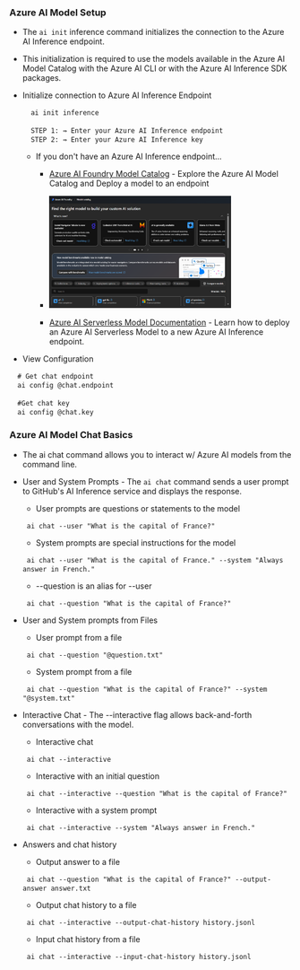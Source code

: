 ### Azure AI Model Setup
  * The ``` ai init ``` inference command initializes the connection to the Azure AI Inference endpoint.
  * This initialization is required to use the models available in the Azure AI Model Catalog with the Azure AI CLI or with the Azure AI Inference SDK packages.

  * Initialize connection to Azure AI Inference Endpoint
    ```
      ai init inference
  
      STEP 1: ⇛ Enter your Azure AI Inference endpoint
      STEP 2: ⇛ Enter your Azure AI Inference key
    ```
  
    * If you don't have an Azure AI Inference endpoint...
      * <a href="https://ai.azure.com/explore/models">Azure AI Foundry Model Catalog</a> - Explore the Azure AI Model Catalog and Deploy a model to an endpoint
      * <img src="https://github.com/mkader/Book-of-AI---Azure/blob/main/img/03.01.azure ai foundry.png" height=200>
  
      * <a href="https://learn.microsoft.com/en-us/azure/ai-studio/how-to/deploy-models-serverless?tabs=azure-ai-studio">Azure AI Serverless Model Documentation</a> - Learn how to deploy an Azure AI Serverless Model to a new Azure AI Inference endpoint.

  * View Configuration
  ```
    # Get chat endpoint
    ai config @chat.endpoint

    #Get chat key
    ai config @chat.key
  ```

### Azure AI Model Chat Basics

 * The ai chat command allows you to interact w/ Azure AI models from the command line.

 * User and System Prompts - The ``` ai chat ``` command sends a user prompt to GitHub's AI Inference service and displays the response.
    * User prompts are questions or statements to the model
     ```
      ai chat --user "What is the capital of France?"
     ```
    * System prompts are special instructions for the model
     ```
      ai chat --user "What is the capital of France." --system "Always answer in French."
     ```
    * --question is an alias for --user
     ```
      ai chat --question "What is the capital of France?"
     ```

 * User and System prompts from Files
    * User prompt from a file
     ```
      ai chat --question "@question.txt"
     ```
    * System prompt from a file
     ```
      ai chat --question "What is the capital of France?" --system "@system.txt"
     ```
 * Interactive Chat - The --interactive flag allows back-and-forth conversations with the model.
   * Interactive chat
    ```
     ai chat --interactive
    ```
   * Interactive with an initial question
    ```
     ai chat --interactive --question "What is the capital of France?"
    ```
   * Interactive with a system prompt
    ```
     ai chat --interactive --system "Always answer in French."
    ```

 * Answers and chat history
   * Output answer to a file
   ```
    ai chat --question "What is the capital of France?" --output-answer answer.txt
   ```
   * Output chat history to a file
   ```
    ai chat --interactive --output-chat-history history.jsonl
   ```
   * Input chat history from a file
   ```
    ai chat --interactive --input-chat-history history.jsonl
   ```
